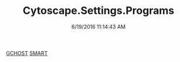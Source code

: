 ﻿---
title: Cytoscape.Settings.Programs
date: 6/19/2016 11:14:43 AM
---

[GCHOST](T-Cytoscape.Settings.Programs.GCHOST.html)
[SMART](T-Cytoscape.Settings.Programs.SMART.html)
